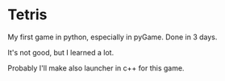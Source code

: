 Tetris
======
My first game in python, especially in pyGame. Done in 3 days. 

It's not good, but I learned a lot. 

Probably I'll make also launcher in c++ for this game.
